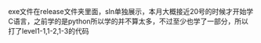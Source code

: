 exe文件在release文件夹里面，sln单独展示，本月大概接近20号的时候才开始学C语言，之前学的是python所以学的并不算太多，不过至少也学了一部分，所以打了level1-1,1-2,1-3的代码

